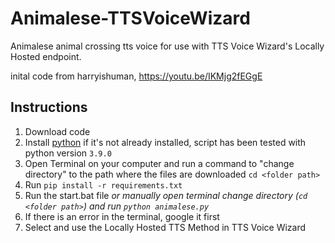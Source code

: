 # Animalese-TTSVoiceWizard
Animalese animal crossing tts voice for use with TTS Voice Wizard's Locally Hosted endpoint.

inital code from harryishuman, https://youtu.be/IKMjg2fEGgE 

## Instructions
1. Download code
2. Install [python](https://www.python.org/downloads/) if it's not already installed, script has been tested with python version `3.9.0`
3. Open Terminal on your computer and run a command to "change directory" to the path where the files are downloaded `cd <folder path>`
4. Run `pip install -r requirements.txt`
4. Run the start.bat file *or manually open terminal change directory (`cd <folder path>`) and run `python animalese.py`*
5. If there is an error in the terminal, google it first
6. Select and use the Locally Hosted TTS Method in TTS Voice Wizard
